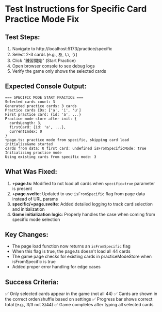 # Test Instructions for Specific Card Practice Mode Fix

## Test Steps:

1. Navigate to http://localhost:5173/practice/specific
2. Select 2-3 cards (e.g., あ, い, う)
3. Click "練習開始" (Start Practice)
4. Open browser console to see debug logs
5. Verify the game only shows the selected cards

## Expected Console Output:

```
=== SPECIFIC MODE START PRACTICE ===
Selected cards count: 3
Generated practice cards: 3 cards
Practice cards IDs: ['a', 'i', 'u']
First practice card: {id: 'a', ...}
Practice mode store after init: {
  cardsLength: 3,
  firstCard: {id: 'a', ...},
  currentIndex: 0
}
+page.ts: practice mode from specific, skipping card load
initializeGame started
cards from data: 0 first card: undefined isFromSpecificMode: true
Initializing practice mode
Using existing cards from specific mode: 3
```

## What Was Fixed:

1. **+page.ts**: Modified to not load all cards when `specific=true` parameter is present
2. **+page.svelte**: Updated to use `isFromSpecific` flag from page data instead of URL params
3. **specific/+page.svelte**: Added detailed logging to track card selection and initialization
4. **Game initialization logic**: Properly handles the case when coming from specific mode selection

## Key Changes:

- The page load function now returns an `isFromSpecific` flag
- When this flag is true, the page.ts doesn't load all 44 cards
- The game page checks for existing cards in practiceModeStore when isFromSpecific is true
- Added proper error handling for edge cases

## Success Criteria:

✅ Only selected cards appear in the game (not all 44)
✅ Cards are shown in the correct order/shuffle based on settings
✅ Progress bar shows correct total (e.g., 3/3 not 3/44)
✅ Game completes after typing all selected cards